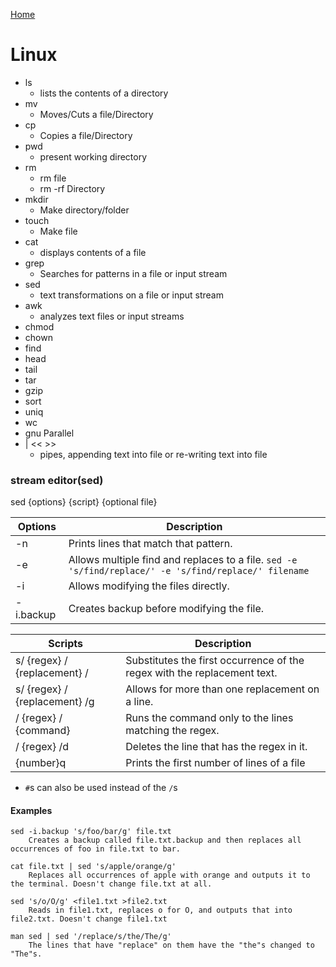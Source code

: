 [Home](./README.md)

# Linux

- ls
    - lists the contents of a directory
- mv
    - Moves/Cuts a file/Directory
- cp
    - Copies a file/Directory
- pwd
    - present working directory
- rm
    - rm file
    - rm -rf Directory
- mkdir
    - Make directory/folder
- touch
    - Make file
- cat
    - displays contents of a file
- grep
    - Searches for patterns in a file or input stream
- sed
    - text transformations on a file or input stream
- awk
    - analyzes text files or input streams
- chmod
- chown
- find
- head
- tail
- tar
- gzip
- sort
- uniq
- wc
- gnu Parallel
- | << >>
    - pipes, appending text into file or re-writing text into file


### stream editor(sed)
sed {options} {script} {optional file}

| Options   | Description                                           |
|-----------|-------------------------------------------------------|
| -n        | Prints lines that match that pattern.                                        |
| -e        | Allows multiple find and replaces to a file. `sed -e 's/find/replace/' -e 's/find/replace/' filename` |
| -i        | Allows modifying the files directly.                  |
| -i.backup | Creates backup before modifying the file.             |

| Scripts                       | Description                                                                          |
|-------------------------------|--------------------------------------------------------------------------------------|
| s/ {regex} / {replacement} /  | Substitutes the first occurrence of the regex with the replacement text.             |
| s/ {regex} / {replacement} /g | Allows for more than one replacement on a line.                                    |
| / {regex} / {command}         | Runs the command only to the lines matching the regex.                               |
| / {regex} /d                  | Deletes the line that has the regex in it.                                           |
| {number}q                     | Prints the first number of lines of a file                                           |

- `#`s can also be used instead of the `/`s

#### Examples

```
sed -i.backup 's/foo/bar/g' file.txt
    Creates a backup called file.txt.backup and then replaces all occurrences of foo in file.txt to bar.

cat file.txt | sed 's/apple/orange/g' 
    Replaces all occurrences of apple with orange and outputs it to the terminal. Doesn't change file.txt at all.

sed 's/o/O/g' <file1.txt >file2.txt
    Reads in file1.txt, replaces o for O, and outputs that into file2.txt. Doesn't change file1.txt

man sed | sed '/replace/s/the/The/g'
    The lines that have "replace" on them have the "the"s changed to "The"s.
```
